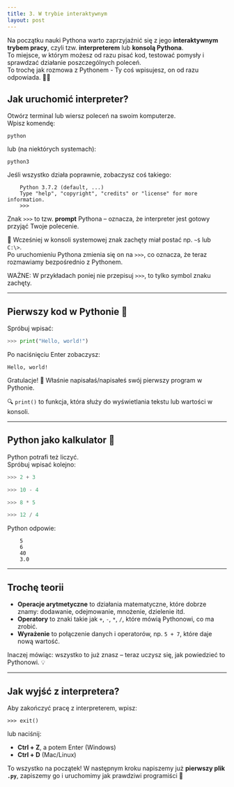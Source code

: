 ```yaml
---
title: 3. W trybie interaktywnym 
layout: post
---
```


Na początku nauki Pythona warto zaprzyjaźnić się z jego **interaktywnym trybem pracy**, czyli tzw. **interpreterem** lub **konsolą Pythona**.  
To miejsce, w którym możesz od razu pisać kod, testować pomysły i sprawdzać działanie poszczególnych poleceń.  
To trochę jak rozmowa z Pythonem - Ty coś wpisujesz, on od razu odpowiada. 🐍💬

## Jak uruchomić interpreter?

Otwórz terminal lub wiersz poleceń na swoim komputerze.  
Wpisz komendę:

```
python
```

lub (na niektórych systemach):

```
python3
```

Jeśli wszystko działa poprawnie, zobaczysz coś takiego:

```
    Python 3.7.2 (default, ...)
    Type "help", "copyright", "credits" or "license" for more information.
    >>>
```

Znak `>>>` to tzw. **prompt** Pythona – oznacza, że interpreter jest gotowy przyjąć Twoje polecenie.

📍 Wcześniej w konsoli systemowej znak zachęty miał postać np. `~$` lub `C:\>`.  
Po uruchomieniu Pythona zmienia się on na `>>>`, co oznacza, że teraz rozmawiamy bezpośrednio z Pythonem.

WAŻNE: W przykładach poniej nie przepisuj `>>>`, to tylko symbol znaku zachęty.

---

## Pierwszy kod w Pythonie 🐍

Spróbuj wpisać:

```python
>>> print("Hello, world!")
```

Po naciśnięciu Enter zobaczysz:

```
Hello, world!
```

Gratulacje! 🎉 Właśnie napisałaś/napisałeś swój pierwszy program w Pythonie.

🔍 `print()` to funkcja, która służy do wyświetlania tekstu lub wartości w konsoli.

---

## Python jako kalkulator 🧮

Python potrafi też liczyć.  
Spróbuj wpisać kolejno:

```python
>>> 2 + 3

>>> 10 - 4

>>> 8 * 5

>>> 12 / 4
```

Python odpowie:
```
    5
    6
    40
    3.0
```
---

## Trochę teorii

- **Operacje arytmetyczne** to działania matematyczne, które dobrze znamy: dodawanie, odejmowanie, mnożenie, dzielenie itd.
- **Operatory** to znaki takie jak `+`, `-`, `*`, `/`, które mówią Pythonowi, co ma zrobić.
- **Wyrażenie** to połączenie danych i operatorów, np. `5 + 7`, które daje nową wartość.

Inaczej mówiąc: wszystko to już znasz – teraz uczysz się, jak powiedzieć to Pythonowi. 💡

---

## Jak wyjść z interpretera?

Aby zakończyć pracę z interpreterem, wpisz:
```
>>> exit()
```
lub naciśnij:

- **Ctrl + Z**, a potem Enter (Windows)
- **Ctrl + D** (Mac/Linux)



To wszystko na początek! W następnym kroku napiszemy już **pierwszy plik `.py`**, zapiszemy go i uruchomimy jak prawdziwi programiści 🚀